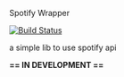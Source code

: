 Spotify Wrapper

[![Build Status](https://travis-ci.com/lianker/spotify-light-api.svg?branch=master)](https://travis-ci.com/lianker/spotify-light-api)

a simple lib to use spotify api

**== IN DEVELOPMENT ==**
